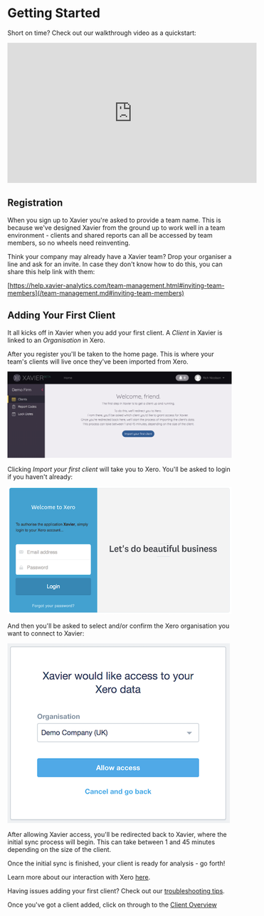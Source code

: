 # Getting Started
Short on time? Check out our walkthrough video as a quickstart:

<iframe width="560" height="315" src="https://www.youtube.com/embed/kcXrI91JmPc?rel=0" frameborder="0" allow="autoplay; encrypted-media" allowfullscreen></iframe>

## Registration

When you sign up to Xavier you're asked to provide a team name. This is because we've designed Xavier from the ground up
to work well in a team environment - clients and shared reports can all be accessed by team members, so no wheels need
reinventing.

Think your company may already have a Xavier team? Drop your organiser a line and ask for an invite. In case they don't
know how to do this, you can share this help link with them:

[https://help.xavier-analytics.com/team-management.html#inviting-team-members](/team-management.md#inviting-team-members)


## Adding Your First Client

It all kicks off in Xavier when you add your first client. A *Client* in Xavier is linked to an *Organisation* in Xero.

After you register you'll be taken to the home page. This is where your team's clients will live once they've been imported from Xero.

![Import your first client](./images/add-first-client.png)

Clicking *Import your first client* will take you to Xero. You'll be asked to login if you haven't already:

![Xero login](./images/xero-login.png)

And then you'll be asked to select and/or confirm the Xero organisation you want to connect to Xavier:

![Select Xero organisation](./images/select-xero-organisation.png)

After allowing Xavier access, you'll be redirected back to Xavier, where the initial sync process will begin.
This can take between 1 and 45 minutes depending on the size of the client.

Once the initial sync is finished, your client is ready for analysis - go forth!

Learn more about our interaction with Xero [here](/xero-integration.md).

Having issues adding your first client? Check out our [troubleshooting tips](/troubleshooting.md).

Once you've got a client added, click on through to the [Client Overview](/clients.md#client-overview)